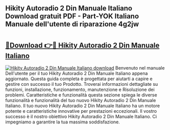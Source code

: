 ## Hikity Autoradio 2 Din Manuale Italiano Download gratuit PDF - Part-YOK Italiano Manuale dell'utente di riparazione 4g2jw

# <h2><a href="http://dfdhwjf.blite.top/?on=Hikity+Autoradio+2+Din+Manuale+Italiano">🔗Download 👉🔴 Hikity Autoradio 2 Din Manuale Italiano</a></h2>

[![Hikity Autoradio 2 Din Manuale Italiano download](https://i.imgur.com/lujVjoI.png)](http://dfdhwjf.blite.top/?on=Hikity+Autoradio+2+Din+Manuale+Italiano)
Benvenuto nel manuale Dell'utente per il tuo Hikity Autoradio 2 Din Manuale Italiano appena aggiornato. Questa guida completa è progettata per aiutarti a capire e gestire con successo il tuo Prodotto. Troverai informazioni dettagliate su funzioni, installazione, funzionamento, manutenzione e Risoluzione dei problemi. Caratteristiche e funzionalità questa sezione spiega le diverse funzionalità e funzionalità del tuo nuovo Hikity Autoradio 2 Din Manuale Italiano. Il tuo nuovo Hikity Autoradio 2 Din Manuale Italiano ha un motore potente e caratteristiche innovative per prestazioni eccezionali. Il vostro successo è il nostro obiettivo Hikity Autoradio 2 Din Manuale Italiano. Ci impegniamo a garantire la tua massima soddisfazione.
